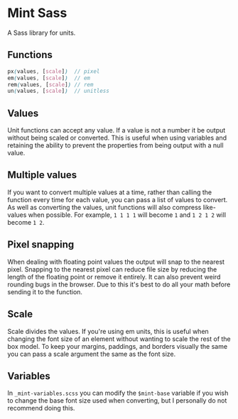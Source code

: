 Mint Sass
=========

A Sass library for units.

## Functions
```scss
px(values, [scale])  // pixel
em(values, [scale])  // em
rem(values, [scale]) // rem
un(values, [scale])  // unitless
```

## Values
Unit functions can accept any value. If a value is not a number it be output without being scaled or converted. This is useful when using variables and retaining the ability to prevent the properties from being output with a null value.

## Multiple values
If you want to convert multiple values at a time, rather than calling the function every time for each value, you can pass a list of values to convert. As well as converting the values, unit functions will also compress like-values when possible. For example, `1 1 1 1` will become `1` and `1 2 1 2` will become `1 2`.

## Pixel snapping
When dealing with floating point values the output will snap to the nearest pixel. Snapping to the nearest pixel can reduce file size by reducing the length of the floating point or remove it entirely. It can also prevent weird rounding bugs in the browser. Due to this it's best to do all your math before sending it to the function.

## Scale
Scale divides the values. If you're using em units, this is useful when changing the font size of an element without wanting to scale the rest of the box model. To keep your margins, paddings, and borders visually the same you can pass a scale argument the same as the font size.

## Variables
In `_mint-variables.scss` you can modify the `$mint-base` variable if you wish to change the base font size used when converting, but I personally do not recommend doing this.
